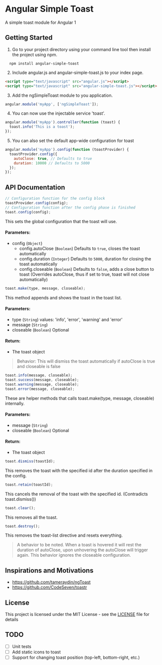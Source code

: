 # Angular Simple Toast
A simple toast module for Angular 1

## Getting Started
1. Go to your project directory using your command line tool then install the project using npm.

```shell
  npm install angular-simple-toast
```
2. Include angular.js and angular-simple-toast.js to your index page.

```html
<script type="text/javascript" src="angular.js"></script>
<script type="text/javascript" src="angular-simple-toast.js"></script>
```
3. Add the ngSimpleToast module to you application.

```javascript
angular.module('myApp', ['ngSimpleToast']);
```
4. You can now use the injectable service 'toast'.

```javascript
angular.module('myApp').controller(function (toast) {
  toast.info('This is a toast');
});
```
5. You can also set the default app-wide configuration for toast

```javascript
angular.module('myApp').config(function (toastProvider) {
  toastProvider.config({
    autoClose: true, // Defaults to true
    duration: 10000 // Defaults to 5000
  });
});
```

## API Documentation

```javascript
// Configuration function for the config block
toastProvider.config(config);
// Configuration function after the config phase is finished
toast.config(config);
```
This sets the global configuration that the toast will use.
#### Parameters:
- config (`Object`)
  - config.autoClose (`Boolean`) Defaults to `true`, closes the toast automatically
  - config.duration (`Integer`) Defaults to `5000`, duration for closing the toast automatically
  - config.closeable (`Boolean`) Defaults to `false`, adds a close button to toast (Overrides autoClose, thus if set to true, toast will not close automatically)


```javascript
toast.make(type, message, closeable);
```
This method appends and shows the toast in the toast list.
#### Parameters:
- type (`String`) values: 'info', 'error', 'warning' and 'error'
- message (`String`)
- closeable (`Boolean`) Optional
#### Return:
- The toast object
> Behavior: This will dismiss the toast automatically if autoClose is true and closeable is false


```javascript
toast.info(message, closeable);
toast.success(message, closeable);
toast.warning(message, closeable);
toast.error(message, closeable);
```
These are helper methods that calls toast.make(type, message, closeable) internally.
#### Parameters:
- message (`String`)
- closeable (`Boolean`) Optional
#### Return:
- The toast object


```javascript
toast.dismiss(toastId);
```
This removes the toast with the specified id after the duration specified in the config.


```javascript
toast.retain(toastId);
```
This cancels the removal of the toast with the specified id. (Contradicts toast.dismiss())


```javascript
toast.clear();
```
This removes all the toast.


```javascript
toast.destroy();
```
This removes the toast-list directive and resets everything.


> A behavior to be noted. When a toast is hovered it will rest the duration of autoClose, upon unhovering the autoClose will trigger again. This behavior ignores the closeable configuration.

## Inspirations and Motivations
- https://github.com/tameraydin/ngToast
- https://github.com/CodeSeven/toastr

## License
This project is licensed under the MIT License - see the [LICENSE](https://github.com/jmsanpascual/angular-simple-toast/blob/master/LICENSE) file for details

## TODO
- [ ] Unit tests
- [ ] Add static icons to toast
- [ ] Support for changing toast position (top-left, bottom-right, etc.)
